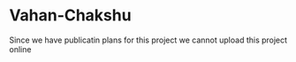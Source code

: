# Vahan-Chakshu
Since we have publicatin plans for this project we cannot upload this project online
